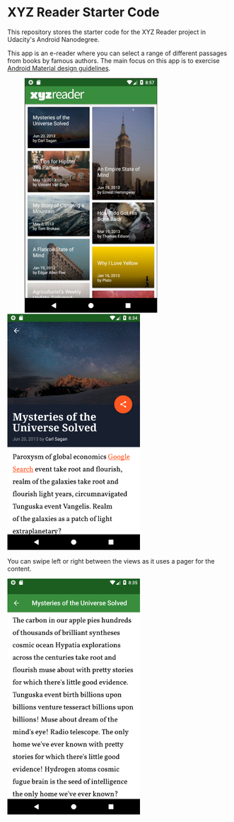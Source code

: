 # XYZ Reader Starter Code

This repository stores the starter code for the XYZ Reader project in Udacity's Android Nanodegree.

This app is an e-reader where you can select a range of different passages from books by famous authors. The main focus on this app is to exercise [Android Material design guidelines](https://material.io/). 

&nbsp; &nbsp; &nbsp; &nbsp; &nbsp;  <img src="images/xyz_reader_main.JPG" width="300"> &nbsp; &nbsp; &nbsp; &nbsp; &nbsp;<img src="images/xyz_reader_p1.png" width="300">

You can swipe left or right between the views as it uses a pager for the content.

<img src="images/xyz_reader_content.png" width="300">




